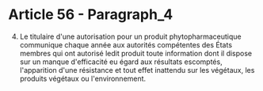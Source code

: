 # Article 56 - Paragraph_4

4. Le titulaire d'une autorisation pour un produit phytopharmaceutique communique chaque année aux autorités compétentes des États membres qui ont autorisé ledit produit toute information dont il dispose sur un manque d'efficacité eu égard aux résultats escomptés, l'apparition d'une résistance et tout effet inattendu sur les végétaux, les produits végétaux ou l'environnement.